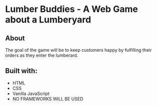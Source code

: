 # Lumber Buddies - A Web Game about a Lumberyard

## About
The goal of the game will be to  keep customers happy by fulfilling their orders as they enter the lumberard.

## Built with:
* HTML
* CSS
* Vanilla JavaScript
* NO FRAMEWORKS WILL BE USED